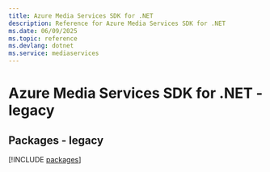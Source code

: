 ```yaml
---
title: Azure Media Services SDK for .NET
description: Reference for Azure Media Services SDK for .NET
ms.date: 06/09/2025
ms.topic: reference
ms.devlang: dotnet
ms.service: mediaservices
---
```

# Azure Media Services SDK for .NET - legacy
## Packages - legacy
[!INCLUDE [packages](media-services-index.md)]
